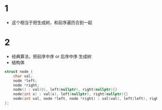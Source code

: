 # 1 

- 这个相当于把生成树，和前序遍历合到一起

# 2 

- 经典算法，把前序中序 or 后序中序 生成树
- 结构体

```c++
struct node {
    char val;
    node *left;
    node *right;
    node() : val(0), left(nullptr), right(nullptr){}
    node(int x) : val(x), left(nullptr), right(nullptr){}
    node(int val, node *left, node *right) : val(val), left(left), right(right){}
};
```
